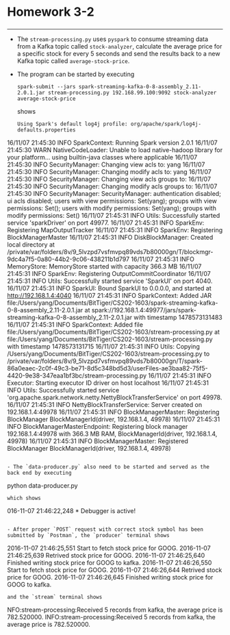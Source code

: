 # Homework 3-2

###
-----
- The `stream-processing.py` uses `pyspark` to consume streaming data from a Kafka topic called `stock-analyzer`, calculate the average price for a specific stock for every 5 seconds and send the results back to a new Kafka topic called `average-stock-price`.

- The program can be started by executing
  ```
  spark-submit --jars spark-streaming-kafka-0-8-assembly_2.11-2.0.1.jar stream-processing.py 192.168.99.100:9092 stock-analyzer average-stock-price
  ```
  shows
  ```
  Using Spark's default log4j profile: org/apache/spark/log4j-defaults.properties
16/11/07 21:45:30 INFO SparkContext: Running Spark version 2.0.1
16/11/07 21:45:30 WARN NativeCodeLoader: Unable to load native-hadoop library for your platform... using builtin-java classes where applicable
16/11/07 21:45:30 INFO SecurityManager: Changing view acls to: yang
16/11/07 21:45:30 INFO SecurityManager: Changing modify acls to: yang
16/11/07 21:45:30 INFO SecurityManager: Changing view acls groups to:
16/11/07 21:45:30 INFO SecurityManager: Changing modify acls groups to:
16/11/07 21:45:30 INFO SecurityManager: SecurityManager: authentication disabled; ui acls disabled; users  with view permissions: Set(yang); groups with view permissions: Set(); users  with modify permissions: Set(yang); groups with modify permissions: Set()
16/11/07 21:45:31 INFO Utils: Successfully started service 'sparkDriver' on port 49977.
16/11/07 21:45:31 INFO SparkEnv: Registering MapOutputTracker
16/11/07 21:45:31 INFO SparkEnv: Registering BlockManagerMaster
16/11/07 21:45:31 INFO DiskBlockManager: Created local directory at /private/var/folders/8v/9_5lvzpd7vsfmvpq89vds7b80000gn/T/blockmgr-9dc4a7f5-0a80-44b2-9c06-438211b1d797
16/11/07 21:45:31 INFO MemoryStore: MemoryStore started with capacity 366.3 MB
16/11/07 21:45:31 INFO SparkEnv: Registering OutputCommitCoordinator
16/11/07 21:45:31 INFO Utils: Successfully started service 'SparkUI' on port 4040.
16/11/07 21:45:31 INFO SparkUI: Bound SparkUI to 0.0.0.0, and started at http://192.168.1.4:4040
16/11/07 21:45:31 INFO SparkContext: Added JAR file:/Users/yang/Documents/BitTiger/CS202-1603/spark-streaming-kafka-0-8-assembly_2.11-2.0.1.jar at spark://192.168.1.4:49977/jars/spark-streaming-kafka-0-8-assembly_2.11-2.0.1.jar with timestamp 1478573131483
16/11/07 21:45:31 INFO SparkContext: Added file file:/Users/yang/Documents/BitTiger/CS202-1603/stream-processing.py at file:/Users/yang/Documents/BitTiger/CS202-1603/stream-processing.py with timestamp 1478573131715
16/11/07 21:45:31 INFO Utils: Copying /Users/yang/Documents/BitTiger/CS202-1603/stream-processing.py to /private/var/folders/8v/9_5lvzpd7vsfmvpq89vds7b80000gn/T/spark-86a0eaec-2c0f-49c3-be71-8d5c348bd5d3/userFiles-ae3baa82-75f5-4420-9e38-347eaa1bf3bc/stream-processing.py
16/11/07 21:45:31 INFO Executor: Starting executor ID driver on host localhost
16/11/07 21:45:31 INFO Utils: Successfully started service 'org.apache.spark.network.netty.NettyBlockTransferService' on port 49978.
16/11/07 21:45:31 INFO NettyBlockTransferService: Server created on 192.168.1.4:49978
16/11/07 21:45:31 INFO BlockManagerMaster: Registering BlockManager BlockManagerId(driver, 192.168.1.4, 49978)
16/11/07 21:45:31 INFO BlockManagerMasterEndpoint: Registering block manager 192.168.1.4:49978 with 366.3 MB RAM, BlockManagerId(driver, 192.168.1.4, 49978)
16/11/07 21:45:31 INFO BlockManagerMaster: Registered BlockManager BlockManagerId(driver, 192.168.1.4, 49978)
  ```

- The `data-producer.py` also need to be started and served as the back end by executing
  ```
  python data-producer.py
  ```
  which shows
  ```
  016-11-07 21:46:22,248  * Debugger is active!
  ```

- After proper `POST` request with correct stock symbol has been submitted by `Postman`, the `producer` terminal shows
  ```
  2016-11-07 21:46:25,551 Start to fetch stock price for GOOG.
2016-11-07 21:46:25,639 Retrived stock price for GOOG.
2016-11-07 21:46:25,640 Finished writing stock price for GOOG to kafka.
2016-11-07 21:46:26,550 Start to fetch stock price for GOOG.
2016-11-07 21:46:26,644 Retrived stock price for GOOG.
2016-11-07 21:46:26,645 Finished writing stock price for GOOG to kafka.
  ```
  and the `stream` terminal shows
  ```
  NFO:stream-processing:Received 5 records from kafka, the average price is 782.520000.
INFO:stream-processing:Received 5 records from kafka, the average price is 782.520000.
  ```
